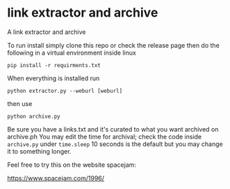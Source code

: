 # link extractor and archive

A link extractor and archive

To run install simply clone this repo or check the release page then do the following in a virtual environment inside linux


    pip install -r requirments.txt


When everything is installed run


    python extractor.py --weburl [weburl]


then use


    python archive.py

Be sure you have a links.txt and it's curated to what you want archived on archive.ph
You may edit the time for archival; check the code inside `archive.py` under `time.sleep` 10 seconds is the default but you may change it to something longer.

Feel free to try this on the website spacejam:

https://www.spacejam.com/1996/
